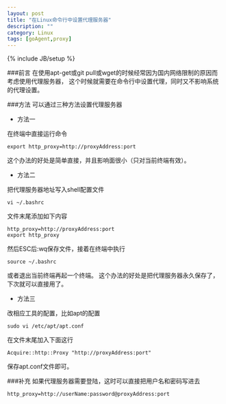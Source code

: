 ```yaml
---
layout: post
title: "在Linux命令行中设置代理服务器"
description: ""
category: Linux
tags: [goAgent,proxy]
---
```

{% include JB/setup %}

###前言
在使用apt-get或git pull或wget的时候经常因为国内网络限制的原因而考虑使用代理服务器，
这个时候就需要在命令行中设置代理，同时又不影响系统的代理设置。

###方法
可以通过三种方法设置代理服务器

* 方法一

在终端中直接运行命令

	export http_proxy=http://proxyAddress:port

这个办法的好处是简单直接，并且影响面很小（只对当前终端有效）。

* 方法二

把代理服务器地址写入shell配置文件

	vi ~/.bashrc

文件末尾添加如下内容

	http_proxy=http://proxyAddress:port
	export http_proxy

然后ESC后:wq保存文件，接着在终端中执行

	source ~/.bashrc

或者退出当前终端再起一个终端。
这个办法的好处是把代理服务器永久保存了，下次就可以直接用了。

* 方法三

改相应工具的配置，比如apt的配置

	sudo vi /etc/apt/apt.conf

在文件末尾加入下面这行

	Acquire::http::Proxy "http://proxyAddress:port"

保存apt.conf文件即可。

###补充
如果代理服务器需要登陆，这时可以直接把用户名和密码写进去

	http_proxy=http://userName:password@proxyAddress:port

